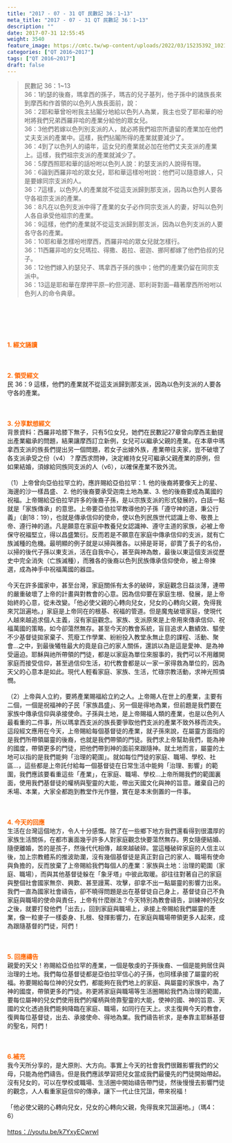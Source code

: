 ```yaml
---
title: "2017 - 07 - 31 QT 民數記 36：1~13"
meta_title: "2017 - 07 - 31 QT 民數記 36：1~13"
description: ""
date: 2017-07-31 12:55:45
weight: 3540
feature_image: https://cmtc.tw/wp-content/uploads/2022/03/15235392_10211799862337740_180693556567566654_o-1.webp
categories: ["QT 2016~2017"]
tags: ["QT 2016~2017"]
draft: false
---
```


<blockquote>民數記 36：1~13<br />
36：1約瑟的後裔，瑪拿西的孫子，瑪吉的兒子基列，他子孫中的諸族長來到摩西和作首領的以色列人族長面前，說：<br />
36：2耶和華曾吩咐我主拈鬮分地給以色列人為業，我主也受了耶和華的吩咐將我們兄弟西羅非哈的產業分給他的眾女兒。<br />
36：3他們若嫁以色列別支派的人，就必將我們祖宗所遺留的產業加在他們丈夫支派的產業中。這樣，我們拈鬮所得的產業就要減少了。<br />
36：4到了以色列人的禧年，這女兒的產業就必加在他們丈夫支派的產業上。這樣，我們祖宗支派的產業就減少了。<br />
36：5摩西照耶和華的話吩咐以色列人說：約瑟支派的人說得有理。<br />
36：6論到西羅非哈的眾女兒，耶和華這樣吩咐說：他們可以隨意嫁人，只是要嫁同宗支派的人。<br />
36：7這樣，以色列人的產業就不從這支派歸到那支派，因為以色列人要各守各祖宗支派的產業。<br />
36：8凡在以色列支派中得了產業的女子必作同宗支派人的妻，好叫以色列人各自承受他祖宗的產業。<br />
36：9這樣，他們的產業就不從這支派歸到那支派，因為以色列支派的人要各守各的產業。<br />
36：10耶和華怎樣吩咐摩西，西羅非哈的眾女兒就怎樣行。<br />
36：11西羅非哈的女兒瑪拉、得撒、曷拉、密迦、挪阿都嫁了他們伯叔的兒子。<br />
36：12他們嫁入約瑟兒子、瑪拿西子孫的族中；他們的產業仍留在同宗支派中。<br />
36：13這是耶和華在摩押平原─約但河邊、耶利哥對面─藉著摩西所吩咐以色列人的命令典章。</blockquote><br />
&nbsp;<br />
<br />
&nbsp;<br />
<br />
<span style="color: #ff6600;"><strong>1. </strong><strong>經文誦讀</strong></span><br />
<br />
<span style="color: #ff6600;"><strong> </strong></span><br />
<br />
<span style="color: #ff6600;"><strong>2. </strong><strong>領受經文<br />
</strong></span>民 36：9 這樣，他們的產業就不從這支派歸到那支派，因為以色列支派的人要各守各的產業。<br />
<br />
&nbsp;<br />
<br />
<span style="color: #ff6600;"><strong>3. 分享默想經文<br />
</strong></span>背景資料：西羅非哈膝下無子，只有5位女兒，她們在民數記27章曾向摩西主動提出產業繼承的問題，結果讓摩西訂立新例，女兒可以繼承父親的產業。在本章中瑪拿西支派的族長們提出另一個問題，若女子出嫁外族，產業帶往夫家，豈不破壞了各支派承受之份（v4）？摩西求問神，決定維持女兒可繼承父親產業的原例，但如果結婚，須嫁給同族同支派的人（v6），以確保產業不致外流。<br />
<br />
（1）上帝曾向亞伯拉罕立約，應許賜給亞伯拉罕：1. 他的後裔將要像天上的星、海邊的沙一樣昌盛、 2. 他的後裔要承受迦南土地為業、3. 他的後裔要成為萬國的祝福。上帝賜給亞伯拉罕許多的後裔子孫，是以宗族支派的形式發展的，白話一點就是「家族傳承」的意思。上帝要亞伯拉罕教導他的子孫「遵守神的道，秉公行義」（創18：19），也就是傳承信仰的使命，使以色列民族世代認識上帝、敬畏上帝、遵行神的道。凡是願意在家庭中教養兒女認識神、遵守主道的家族，必被上帝保守祝福堅立，得以昌盛繁衍。反而若是不願意在家庭中傳承信仰的支派，就有亡族滅種的危機。最明顯的例子就是以掃與雅各。以掃是哥哥，卻賣了長子的名份，以掃的後代子孫以東支派，活在自我中心，甚至與神為敵，最後以東這個支派從歷史中完全消失（亡族滅種），而雅各的後裔以色列民族傳承信仰使命，被上帝揀選，成為神手中祝福萬國的器皿。<br />
<br />
今天在許多國家中，甚至台灣，家庭關係有太多的破碎，家庭觀念日益淡薄，連帶的嚴重破壞了上帝的計畫與對教會的心意。因為信仰要在家庭生根、發展，是上帝始終的心意，從未改變。「他必使父親的心轉向兒女，兒女的心轉向父親，免得我來咒詛遍地。」家庭是上帝同在的根基、祝福的管道。但是魔鬼破壞家庭，使現代人越來越追求個人主義，沒有家庭觀念。家族、支派原來是上帝用來傳承信仰、祝福萬國的策略，如今卻蕩然無存。甚至今天的教會系統，盲目追求人數績效、驅使不少基督徒拋家棄子、荒廢工作學業、紛紛投入教堂永無止息的課程、活動、聚會…之中，到最後犧牲最大的竟是自己的家人關係，還誤以為是這是愛神、是為神受逼迫。耶穌與祂所帶領的門徒，都是以家庭為單位來服事的，我們可以不用離開家庭而接受信仰，甚至過信仰生活，初代教會都是以一家一家得救為單位的，因為天父的心意本是如此。現代人輕看家庭、家族、生活，忙碌宗教活動，求神光照憐憫。<br />
<br />
（2）上帝與人立約，要將產業賜福給立約之人。上帝賜人在世上的產業，主要有二個，一個是祝福神的子民「家族昌盛」、另一個是得地為業，但前題是我們要在家族中傳承信仰與承接使命。子孫與土地，是上帝賜福人類的產業，也是以色列人最看重的二件事，所以瑪拿西支派的族長要爭取他們支派的產業不致外移而流失。這段經文應用在今天，上帝賜給每個基督徒的產業，就子孫來說，在屬靈方面指的是我們所帶領屬靈的後裔，也就是我們帶領的門徒。我們求上帝幫助我們，能為神的國度，帶領更多的門徒，把他們帶到神的面前來跟隨神。就土地而言，屬靈的土地可以指的是我們能夠「治理的範圍」。就如每位門徒的家庭、職場、學校、社區…，這些都是上帝託付給每一個基督徒在日常生活中能夠「治理、影響」的範圍，我們應該要看重這些「產業」，在家庭、職場、學校…上帝所賜我們的範圍裏面，使用我們基督徒的權柄與聖靈的大能，帶出天國文化與神的旨意。離棄自己的禾場、本業，大家全都跑到教堂作光作鹽，實在是本末倒置的一件事。<br />
<br />
&nbsp;<br />
<br />
<span style="color: #ff6600;"><strong>4. 今天的回應<br />
</strong></span>生活在台灣這個地方，令人十分感慨。除了在一些鄉下地方我們還看得到很濃厚的家族生活關係，在都市裏面幾乎許多人對家庭觀念快要蕩然無存。男女隨便結婚、隨便離婚，苦的是孩子，然後代代相傳，越來越破碎。當這種破碎家庭的人信主以後，加上宗教體系的推波助瀾，沒有幾個基督徒是真正對自己的家人、職場有使命與負擔的，反而放棄了上帝賜給我們每個人的產業：家族與土地：治理的範圍（家庭、職場），而與其他基督徒躲在「象牙塔」中彼此取暖。卻往往對著自己的家庭與整個社會國家無奈、興歎、甚至謾罵、攻擊，卻拿不出一點屬靈的影響力出來。我們一直為國家社會禱告，卻不曉得問題是出在基督徒自己身上，基督徒自己不負家庭與職場的使命與責任，上帝有什麼辦法？今天特別為教會禱告，訓練神的兒女之後，就要打發他們「出去」，回到家庭與職場上，承接上帝賜給我們屬靈的產業，像一粒麥子一樣委身、扎根、發揮影響力，在家庭與職場帶領更多人起來，成為跟隨基督的門徒，阿們！<br />
<br />
&nbsp;<br />
<br />
<span style="color: #ff6600;"><strong>5. 回應禱告<br />
</strong></span>親愛的天父！祢賜給亞伯拉罕的產業，一個是敬虔的子孫後裔、一個是能夠居住與治理的土地。我們每位基督徒都是亞伯拉罕信心的子孫，也同樣承接了屬靈的祝福。祢要賜給每位神的兒女們，都能夠在我們地上的家庭、與屬靈的家族中，為了神的國度，帶領更多的門徒。祢更將家庭與職場等生活圈賜給我們為治理的範圍，要每位屬神的兒女們使用我們的權柄與倚靠聖靈的大能，使神的國、神的旨意、天國的文化透過我們能夠降臨在家庭、職場，如同行在天上。求主復興今天的教會，復興每位基督徒，出去、承接使命、得地為業。我們禱告祈求，是奉靠主耶穌基督的聖名，阿們！<br />
<br />
&nbsp;<br />
<br />
<span style="color: #ff6600;"><strong>6.</strong><strong>補充</strong></span><br />
我今天所分享的，是大原則、大方向。事實上今天的社會我們很難影響我們的父母，只能為他們禱告。但是我們應該學習把兒女當成我們最優先的門徒開始帶起。沒有兒女的，可以在學校或職場、生活圈中開始禱告帶門徒，然後慢慢去影響門徒的觀念，人人看重家庭信仰的傳承，讓下一代止住咒詛，帶來祝福！<br />
<br />
「他必使父親的心轉向兒女，兒女的心轉向父親，免得我來咒詛遍地。」（瑪4：6）<br />
<br />
<a href="https://youtu.be/k7YxyECwrwI">https：//youtu.be/k7YxyECwrwI</a>
        